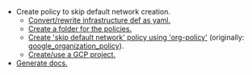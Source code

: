 - Create policy to skip default network creation.
  - [Convert/rewrite infrastructure def as yaml.](https://aws.plainenglish.io/terraform-yaml-%EF%B8%8F-3550a3642dd3)
  - [Create a folder for the policies.](https://registry.terraform.io/modules/terraform-google-modules/folders/google/3.1.0)
  - [Create 'skip default network' policy using 'org-policy'](https://registry.terraform.io/modules/terraform-google-modules/org-policy/google/5.1.0) (originally: [google_organization_policy](https://registry.terraform.io/providers/hashicorp/google/latest/docs/resources/google_organization_policy)).
  - [Create/use a GCP project.](https://registry.terraform.io/providers/hashicorp/google/latest/docs/resources/google_project)
- [Generate docs.](https://terraform-docs.io/reference/markdown/)
